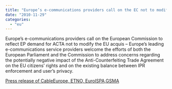 ```yaml
---
title: "Europe’s e-communications providers call on the EC not to modify the acquis"
date: "2010-11-29"
categories: 
  - "eu"
---
```


Europe’s e-communications providers call on the European Commission to reflect EP demand for ACTA not to modify the EU acquis – Europe’s leading e-communications service providers welcome the efforts of both the European Parliament and the Commission to address concerns regarding the potentially negative impact of the Anti-Counterfeiting Trade Agreement on the EU citizens’ rights and on the existing balance between IPR enforcement and user’s privacy.

[Press release of CableEurope, ETNO, EuroISPA,GSMA](http://www.cableeurope.eu/uploads/MediaRoom/documents/101126_PR_joint%20industry%20statement%20on%20ACTA_26112010.pdf)
